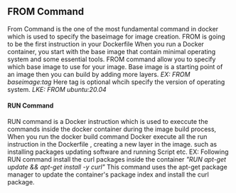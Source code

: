 ## FROM Command ###
From Command is the one of the most fundamental command in docker which is used to specify the baseimage for image creation.
FROM is going to be the first instruction in your Dockerfile
When you run a Docker container,  you start with the base image that contain minimal operating system and some essential tools.
FROM command allow you to specify which base image to use for your image.
Base image is a starting point of an image then you can build by adding more layers.
*EX: FROM baseimage:tag*
Here tag is optional whcih specify the version of operating system.
*LKE: FROM ubuntu:20.04*

#### RUN Command ##########

RUN command is a Docker instruction which is used to execcute the commands inside the docker container during the image build process,
When you run the docker build command Docker execute all the run instruction in the Dockerfile , creating a new layer in the image.
such as installing packages updating software and running Script etc.
EX: Following RUN command install the curl packages inside the container
*"RUN apt-get update && apt-get install -y curl"*
This command uses the apt-get package manager to update the container's package index and install the curl package.

